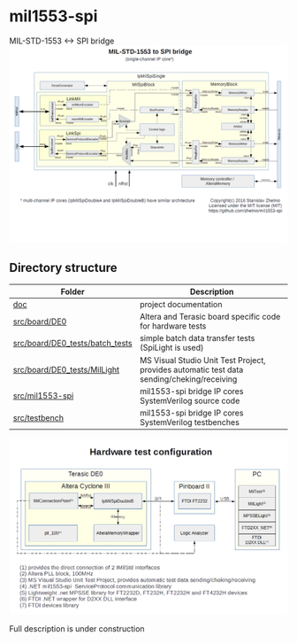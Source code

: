 # mil1553-spi
MIL-STD-1553 &lt;-> SPI bridge
![Alt text](/readme/mil1553-spi_diagram.png?raw=true "diagram")

## Directory structure
| Folder | Description |
| --- | --- |
| [doc](/doc) | project documentation |
| [src/board/DE0](/src/board/DE0) | Altera and Terasic board specific code for hardware tests |
| [src/board/DE0_tests/batch_tests](/src/board/DE0_tests/batch_tests) | simple batch data transfer tests (SpiLight is used) |
| [src/board/DE0_tests/MilLight](/src/board/DE0_tests/MilLight) | MS Visual Studio Unit Test Project, provides automatic test data sending/cheking/receiving |
| [src/mil1553-spi](/src/mil1553-spi) | mil1553-spi bridge IP cores SystemVerilog source code |
| [src/testbench](/src/testbench) | mil1553-spi bridge IP cores SystemVerilog testbenches |


![Alt text](/readme/mil1553-spi_test.png?raw=true "test diagram")

Full description is under construction 
